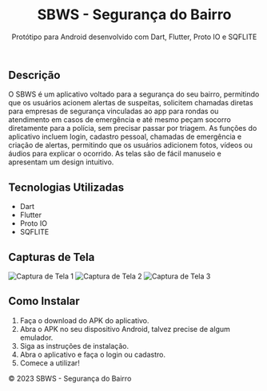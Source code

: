 
<header>
	<h1>SBWS - Segurança do Bairro</h1>
	<p>Protótipo para Android desenvolvido com Dart, Flutter, Proto IO e SQFLITE</p>
</header>
	
<section>
		<h2>Descrição</h2>
		<p>O SBWS é um aplicativo voltado para a segurança do seu bairro, permitindo que os usuários acionem alertas de suspeitas, solicitem chamadas diretas para empresas de segurança vinculadas ao app para rondas ou atendimento em casos de emergência e até mesmo peçam socorro diretamente para a polícia, sem precisar passar por triagem. As funções do aplicativo incluem login, cadastro pessoal, chamadas de emergência e criação de alertas, permitindo que os usuários adicionem fotos, vídeos ou áudios para explicar o ocorrido. As telas são de fácil manuseio e apresentam um design intuitivo.</p>
	</section>
		
<section>
		<h2>Tecnologias Utilizadas</h2>
		<ul>
			<li>Dart</li>
			<li>Flutter</li>
			<li>Proto IO</li>
			<li>SQFLITE</li>
		</ul>
		</section>
		
<section>
		<h2>Capturas de Tela</h2>
		<img src="screenshot1.jpg" alt="Captura de Tela 1">
		<img src="screenshot2.jpg" alt="Captura de Tela 2">
		<img src="screenshot3.jpg" alt="Captura de Tela 3">
	</section>
		
<section>
		<h2>Como Instalar</h2>
	<ol>
			<li>Faça o download do APK do aplicativo.</li>
			<li>Abra o APK no seu dispositivo Android, talvez precise de algum emulador.</li>
			<li>Siga as instruções de instalação.</li>
			<li>Abra o aplicativo e faça o login ou cadastro.</li>
			<li>Comece a utilizar!</li>
	</ol>
</section>

	
<footer>
	<p>&copy; 2023 SBWS - Segurança do Bairro</p>
</footer>
